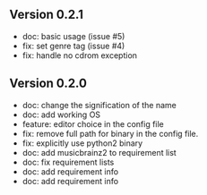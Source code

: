 Version 0.2.1
-------------

 * doc: basic usage (issue #5)
 * fix: set genre tag (issue #4)
 * fix: handle no cdrom exception

Version 0.2.0
-------------
 
 * doc: change the signification of the name
 * doc: add working OS
 * feature: editor choice in the config file
 * fix: remove full path for binary in the config file.
 * fix: explicitly use python2 binary
 * doc: add musicbrainz2 to requirement list
 * doc: fix requirement lists
 * doc: add requirement info
 * doc: add requirement info

